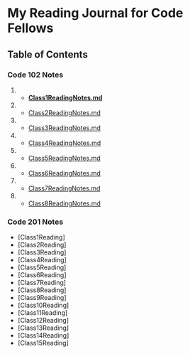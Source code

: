 # My Reading Journal for Code Fellows

## Table of Contents

### Code 102 Notes

1. * [**Class1ReadingNotes.md**](102/Class1ReadingNotes.md)
2. * [Class2ReadingNotes.md](102/Class2ReadingNotes.md)
3. * [Class3ReadingNotes.md](102/Class3ReadingNotes1.md)
4. * [Class4ReadingNotes.md](102/Class4ReadingNotes.md)
5. * [Class5ReadingNotes.md](102/Class5ReadingNotes.md)
6. * [Class6ReadingNotes.md](102/Class6ReadingNotes.md)
7. * [Class7ReadingNotes.md](102/Class7ReadingNotes.md)
8. * [Class8ReadingNotes.md](102/Class8ReadingNotes.md)

### Code 201 Notes

* [Class1Reading]
* [Class2Reading]
* [Class3Reading]
* [Class4Reading]
* [Class5Reading]
* [Class6Reading]
* [Class7Reading]
* [Class8Reading]
* [Class9Reading]
* [Class10Reading]
* [Class11Reading]
* [Class12Reading]
* [Class13Reading]
* [Class14Reading]
* [Class15Reading]
